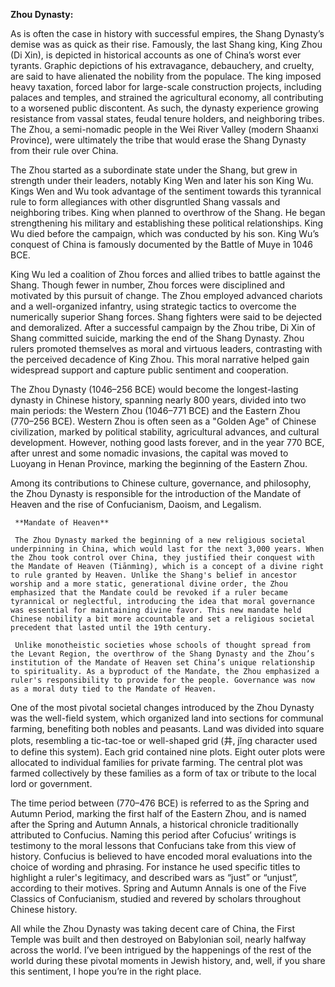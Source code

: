 **Zhou Dynasty:**

As is often the case in history with successful empires, the Shang Dynasty’s demise was as quick as their rise. Famously, the last Shang king, King Zhou (Di Xin), is depicted in historical accounts as one of China’s worst ever tyrants. Graphic depictions of his extravagance, debauchery, and cruelty, are said to have alienated the nobility from the populace. The king imposed heavy taxation, forced labor for large-scale construction projects, including palaces and temples, and strained the agricultural economy, all contributing to a worsened public discontent. As such, the dynasty experience growing resistance from vassal states, feudal tenure holders, and neighboring tribes. The Zhou, a semi-nomadic people in the Wei River Valley (modern Shaanxi Province), were ultimately the tribe that would erase the Shang Dynasty from their rule over China.

The Zhou started as a subordinate state under the Shang, but grew in strength under their leaders, notably King Wen and later his son King Wu. Kings Wen and Wu took advantage of the sentiment towards this tyrannical rule to form allegiances with other disgruntled Shang vassals and neighboring tribes. King when planned to overthrow of the Shang. He began strengthening his military and establishing these political relationships. King Wu died before the campaign, which was conducted by his son. King Wu’s conquest of China is famously documented by the Battle of Muye in 1046 BCE.

King Wu led a coalition of Zhou forces and allied tribes to battle against the Shang. Though fewer in number, Zhou forces were disciplined and motivated by this pursuit of change. The Zhou employed advanced chariots and a well-organized infantry, using strategic tactics to overcome the numerically superior Shang forces. Shang fighters were said to be dejected and demoralized. After a successful campaign by the Zhou tribe, Di Xin of Shang committed suicide, marking the end of the Shang Dynasty. Zhou rulers promoted themselves as moral and virtuous leaders, contrasting with the perceived decadence of King Zhou. This moral narrative helped gain widespread support and capture public sentiment and cooperation. 

The Zhou Dynasty (1046–256 BCE) would become the longest-lasting dynasty in Chinese history, spanning nearly 800 years, divided into two main periods: the Western Zhou (1046–771 BCE) and the Eastern Zhou (770–256 BCE). Western Zhou is often seen as a "Golden Age" of Chinese civilization, marked by political stability, agricultural advances, and cultural development. However, nothing good lasts forever, and in the year 770 BCE, after unrest and some nomadic invasions, the capital was moved to Luoyang in Henan Province, marking the beginning of the Eastern Zhou.

Among its contributions to Chinese culture, governance, and philosophy, the Zhou Dynasty is responsible for the introduction of the Mandate of Heaven and the rise of Confucianism, Daoism, and Legalism.

     **Mandate of Heaven**

     The Zhou Dynasty marked the beginning of a new religious societal underpinning in China, which would last for the next 3,000 years. When the Zhou took control over China, they justified their conquest with the Mandate of Heaven (Tiānmìng), which is a concept of a divine right to rule granted by Heaven. Unlike the Shang's belief in ancestor worship and a more static, generational divine order, the Zhou emphasized that the Mandate could be revoked if a ruler became tyrannical or neglectful, introducing the idea that moral governance was essential for maintaining divine favor. This new mandate held Chinese nobility a bit more accountable and set a religious societal precedent that lasted until the 19th century. 

     Unlike monotheistic societies whose schools of thought spread from the Levant Region, the overthrow of the Shang Dynasty and the Zhou’s institution of the Mandate of Heaven set China’s unique relationship to spirituality. As a byproduct of the Mandate, the Zhou emphasized a ruler's responsibility to provide for the people. Governance was now as a moral duty tied to the Mandate of Heaven.

One of the most pivotal societal changes introduced by the Zhou Dynasty was the well-field system, which organized land into sections for communal farming, benefiting both nobles and peasants. Land was divided into square plots, resembling a tic-tac-toe or well-shaped grid (井, jǐng character used to define this system). Each grid contained nine plots. Eight outer plots were allocated to individual families for private farming. The central plot was farmed collectively by these families as a form of tax or tribute to the local lord or government.

The time period between (770–476 BCE) is referred to as the Spring and Autumn Period, marking the first half of the Eastern Zhou, and is named after the Spring and Autumn Annals, a historical chronicle traditionally attributed to Confucius. Naming this period after Cofucius’ writings is testimony to the moral lessons that Confucians take from this view of history. Confucius is believed to have encoded moral evaluations into the choice of wording and phrasing. For instance he used specific titles to highlight a ruler's legitimacy, and described wars as “just” or “unjust”, according to their motives. Spring and Autumn Annals is one of the Five Classics of Confucianism, studied and revered by scholars throughout Chinese history.

All while the Zhou Dynasty was taking decent care of China, the First Temple was built and then destroyed on Babylonian soil, nearly halfway across the world. I’ve been intrigued by the happenings of the rest of the world during these pivotal moments in Jewish history, and, well, if you share this sentiment, I hope you’re in the right place.
